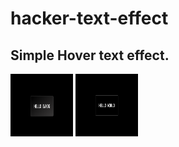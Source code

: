# hacker-text-effect

## Simple Hover text effect.

<img src="/assets/hover.png" width="100" height="100" />
<img src="/assets/complete.png" width="100" height="100" />
